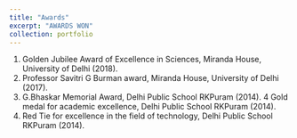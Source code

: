 ```yaml
---
title: "Awards"
excerpt: "AWARDS WON"
collection: portfolio
---
```

1. Golden Jubilee Award of Excellence in Sciences, Miranda House, University of Delhi (2018). 
2. Professor Savitri G Burman award, Miranda House, University of Delhi (2017).
3. G.Bhaskar Memorial Award, Delhi Public School RKPuram (2014).
4  Gold medal for academic excellence, Delhi Public School RKPuram (2014). 
5. Red Tie for excellence in the field of technology, Delhi Public School RKPuram (2014). 

